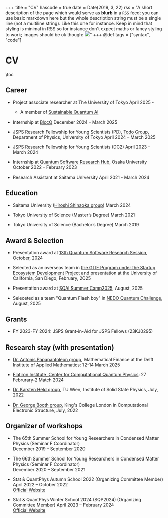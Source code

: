 +++
title = "CV"
hascode = true
date = Date(2019, 3, 22)
rss = "A short description of the page which would serve as **blurb** in a `RSS` feed; you can use basic markdown here but the whole description string must be a single line (not a multiline string). Like this one for instance. Keep in mind that styling is minimal in RSS so for instance don't expect maths or fancy styling to work; images should be ok though: ![](https://upload.wikimedia.org/wikipedia/en/3/32/Rick_and_Morty_opening_credits.jpeg)"
+++
@def tags = ["syntax", "code"]

# CV

\toc

## Career 

- Project associate researcher at The University of Tokyo
  April 2025 - 

  - A member of [Sustainable Quantum AI](https://sqai.jp) 

- Internship at [BlocQ](https://www.blocqinc.com/)
  December 2024 – March 2025  


- JSPS Research Fellowship for Young Scientists (PD), [Todo Group](https://exa.phys.s.u-tokyo.ac.jp/ja), Department of Physics, University of Tokyo
  April 2024 – March 2025  
  
- JSPS Research Fellowship for Young Scientists (DC2)
  April 2023 – March 2024  
  
- Internship at [Quantum Software Research Hub](https://qsrh.jp/seminar/), Osaka University
  October 2022 – February 2023  
  
- Research Assistant at Saitama University
  April 2021 - March 2024

## Education

- Saitama University ([Hiroshi Shinaoka group](https://shinaoka.sakura.ne.jp)) 
  March 2024  

- Tokyo University of Science (Master’s Degree)
  March 2021  

- Tokyo University of Science (Bachelor’s Degree)
  March 2019  
  

## Award & Selection
- Presentation award at [13th Quantum Software Research Session](https://www.ipsj.or.jp/award/qs-award1.html), October, 2024

- Selected as an overseas team in [the GTIE Program under the Startup Ecosystem Development Project](https://www.ducr.u-tokyo.ac.jp/activity/venture/gtie.html) and presentation at the University of California, San Diego, February, 2025

- Presentation award at [SQAI Summer Camp2025](https://sqai.jp/event/5396/), August, 2025

- Seleceted as a team "Quantum Flash boy" in [NEDO Quantum Challenge](https://qc-challenge.nedo.go.jp), August, 2025


## Grants
- FY 2023-FY 2024: JSPS Grant-in-Aid for JSPS Fellows (23KJ0295)

## Research stay (with presentation)
- [Dr. Antonis Papapantoleon group]((https://fa.ewi.tudelft.nl/~apapapantoleon/index.html)), Mathematical Finance at the Delft Institute of Applied Mathematics: 12-14 March 2025

- [Flatiron Institute, Center for Computational Quantum Physics](https://www.simonsfoundation.org/flatiron/center-for-computational-quantum-physics/): 27 Februrary-2 Match 2024

- [Dr. Karsten Held group](https://www.tuwien.at/en/phy/ifp/theory), TU Wien, Institute of Solid State Physics, July, 2022

- [Dr. George Booth group](https://www.boothgroupresearch.com/index.html), King's College London in Computational Electronic Structure, July, 2022


## Organizer of workshops
- The 65th Summer School for Young Researchers in Condensed Matter Physics (Seminar F Coordinator)  
  December 2019 – September 2020

- The 66th Summer School for Young Researchers in Condensed Matter Physics (Seminar F Coordinator)  
  December 2020 – September 2021

- Stat & QuantPhys Autumn School 2022 (Organizing Committee Member)  
  April 2022 – October 2022  
  [Official Website](http://hatano-lab.iis.u-tokyo.ac.jp/manami/SQP2022/index_jp.html)

- Stat & QuantPhys Winter School 2024 (SQP2024) (Organizing Committee Member)
  April 2023 – February 2024  
  [Official Website](http://hatano-lab.iis.u-tokyo.ac.jp/norihiro/SQP2024/index.html)

